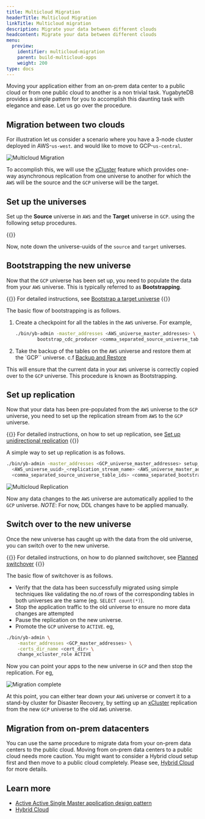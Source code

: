 ```yaml
---
title: Multicloud Migration
headerTitle: Multicloud Migration
linkTitle: Multicloud migration
description: Migrate your data between different clouds
headcontent: Migrate your data between different clouds
menu:
  preview:
    identifier: multicloud-migration
    parent: build-multicloud-apps
    weight: 200
type: docs
---
```


Moving your application either from an on-prem data center to a public cloud or from one public cloud to another is a non trivial task. YugabyteDB provides a simple pattern for you to accomplish this daunting task with elegance and ease. Let us go over the procedure.

## Migration between two clouds

For illustration let us consider a scenario where you have a 3-node cluster deployed in AWS-`us-west`. and would like to move to GCP-`us-central`.

![Multicloud Migration](/images/develop/multicloud/multicloud-migration-goal.png)

To accomplish this, we will use the [xCluster](../../../architecture/docdb-replication/async-replication/) feature which provides one-way asynchronous replication from one universe to another for which the `AWS` will be the source and the `GCP` universe will be the target.

## Set up the universes

Set up the **Source** universe in `AWS` and the **Target** universe in `GCP`. using the following setup procedures.

{{<cluster-setup-tabs>}}

Now, note down the universe-uuids of the `source` and `target` universes.

## Bootstrapping the new universe

Now that the `GCP` universe has been set up, you need to populate the data from your `AWS` universe. This is typically referred to as **Bootstrapping**.

{{<tip title="More Details">}}
For detailed instructions, see [Bootstrap a target universe](../../../deploy/multi-dc/async-replication/#bootstrap-a-target-universe)
{{</tip>}}

The basic flow of bootstrapping is as follows.

1. Create a checkpoint for all the tables in the `AWS` universe. For example,

    ```bash
    ./bin/yb-admin -master_addresses <AWS_universe_master_addresses> \
            bootstrap_cdc_producer <comma_separated_source_universe_table_ids>
    ```

1. Take the backup of the tables on the `AWS` universe and restore them at the `GCP`` universe. c.f [Backup and Restore](../../../manage/backup-restore/)

This will ensure that the current data in your `AWS` universe is correctly copied over to the `GCP` universe. This procedure is known as Bootstrapping.

## Set up replication

Now that your data has been pre-populated from the `AWS` universe to the `GCP` universe, you need to set up the replication stream from `AWS` to the `GCP` universe. 

{{<tip title="More Details">}}
For detailed instructions, on how to set up replication, see [Set up unidirectional replication](../../../deploy/multi-dc/async-replication/#set-up-unidirectional-replication)
{{</tip>}}

A simple way to set up replication is as follows.

```bash
./bin/yb-admin -master_addresses <GCP_universe_master_addresses> setup_universe_replication \
  <AWS_universe_uuid>_<replication_stream_name> <AWS_universe_master_addresses> \
  <comma_separated_source_universe_table_ids> <comma_separated_bootstrap_ids>
```

![Multicloud Replication](/images/develop/multicloud/multicloud-migration-replication.png)

Now any data changes to the `AWS` universe are automatically applied to the `GCP` universe. _NOTE_: For now, DDL changes have to be applied manually.

## Switch over to the new universe

Once the new universe has caught up with the data from the old universe, you can switch over to the new universe. 

{{<tip title="More Details">}}
For detailed instructions, on how to do planned switchover, see [Planned switchover](../../../deploy/multi-dc/async-replication-transactional/#switchover-planned-failover)
{{</tip>}}

The basic flow of switchover is as follows.

- Verify that the data has been successfully migrated using simple techniques like validating the no.of rows of the corresponding tables in both universes are the same (eg. `SELECT count(*)`).
- Stop the application traffic to the old universe to ensure no more data changes are attempted
- Pause the replication on the new universe.
- Promote the `GCP` universe to `ACTIVE`. eg,

```bash
./bin/yb-admin \
    -master_addresses <GCP_master_addresses> \
    -certs_dir_name <cert_dir> \
    change_xcluster_role ACTIVE
```

Now you can point your apps to the new universe in `GCP` and then stop the replication. For eg,

![Migration complete](/images/develop/multicloud/multicloud-migration-complete.png)

At this point, you can either tear down your `AWS` universe or convert it to a stand-by cluster for Disaster Recovery, by setting up an [xCluster](../../../architecture/docdb-replication/async-replication/) replication from the new `GCP` universe to the old `AWS` universe.

## Migration from on-prem datacenters

You can use the same procedure to migrate data from your on-prem data centers to the public cloud. Moving from on-prem data centers to a public cloud needs more caution. You might want to consider a Hybrid cloud setup first and then move to a public cloud completely. Please see, [Hybrid Cloud](./hybrid-cloud) for more details.

## Learn more

- [Active Active Single Master application design pattern](../../../develop/build-global-apps/active-active-single-master/)
- [Hybrid Cloud](./hybrid-cloud)
